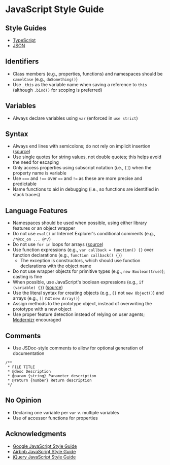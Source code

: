 # JavaScript Style Guide

## Style Guides
- [TypeScript](./C-Based%20Languages/JavaScript/TypeScript.md)
- [JSON](./C-Based%20Languages/JavaScript/JSON.md)

## Identifiers
- Class members (e.g., properties, functions) and namespaces should be `camelCase` (e.g., `doSomething()`)
- Use `_this` as the variable name when saving a reference to `this` (although `.bind()` for scoping is preferred)

## Variables
- Always declare variables using `var` (enforced in `use strict`)


## Syntax
- Always end lines with semicolons; do not rely on implicit insertion ([source](http://google-styleguide.googlecode.com/svn/trunk/javascriptguide.xml?showone=Semicolons#Semicolons))
- Use single quotes for string values, not double quotes; this helps avoid the need for escaping
- Only access properties using subscript notation (i.e., `[]`) when the property name is variable
- Use `===` and `!==` over `==` and `!=` as these are more precise and predictable
- Name functions to aid in debugging (i.e., so functions are identified in stack traces)


## Language Features
- Namespaces should be used when possible, using either library features or an object wrapper
- Do not use `eval()` or Internet Explorer's conditional comments (e.g., `/*@cc_on ... @*/`)
- Do not use `for in` loops for arrays ([source](http://google-styleguide.googlecode.com/svn/trunk/javascriptguide.xml?showone=for-in_loop#for-in_loop))
- Use function expressions (e.g., `var callback = function() {}` over function declarations (e.g., `function callback() {}`)
  - The exception is constructors, which should use function declarations with the object name
- Do not use wrapper objects for primitive types (e.g., `new Boolean(true)`); casting is fine
- When possible, use JavaScript's boolean expressions (e.g., `if (variable) {}`) ([source](http://google-styleguide.googlecode.com/svn/trunk/javascriptguide.xml?showone=Tips_and_Tricks#Tips_and_Tricks))
- Use the literal syntax for creating objects (e.g., `{}` not `new Object()`) and arrays (e.g., `[]` not `new Array()`)
- Assign methods to the prototype object, instead of overwriting the prototype with a new object
- Use proper feature detection instead of relying on user agents; [Modernizr](http://modernizr.com/) encouraged

## Comments
- Use JSDoc-style comments to allow for optional generation of documentation

```
/**
 * FILE TITLE
 * @desc Description
 * @param {string} Parameter description
 * @return {number} Return description
 */
```

## No Opinion
- Declaring one variable per `var` v. multiple variables
- Use of accessor functions for properties

## Acknowledgments
- [Google JavaScript Style Guide](http://google-styleguide.googlecode.com/svn/trunk/javascriptguide.xml)
- [Airbnb JavaScript Style Guide](https://github.com/airbnb/javascript)
- [jQuery JavaScript Style Guide](http://contribute.jquery.org/style-guide/js/)

<!--
- [Mozilla Coding Style](https://developer.mozilla.org/en-US/docs/Mozilla/Developer_guide/Coding_Style)
- [WordPress JavaScript Coding Standards](https://make.wordpress.org/core/handbook/coding-standards/javascript/)
- [Code Conventions for the JavaScript Programming Language](http://javascript.crockford.com/code.html) by Douglas Crockford
- [Idiomatic JavaScript](https://github.com/rwaldron/idiomatic.js/#whitespace)
-->

